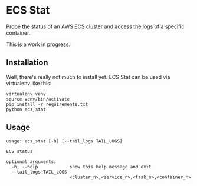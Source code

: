 # ECS Stat

Probe the status of an AWS ECS cluster and access the logs of a specific
container.

This is a work in progress.

## Installation

Well, there's really not much to install yet. ECS Stat can be used via
virtualenv like this:

```
virtualenv venv
source venv/bin/activate
pip install -r requirements.txt
python ecs_stat
```

## Usage

```
usage: ecs_stat [-h] [--tail_logs TAIL_LOGS]

ECS status

optional arguments:
  -h, --help            show this help message and exit
  --tail_logs TAIL_LOGS
                        <cluster_n>,<service_n>,<task_n>,<container_n>

```
